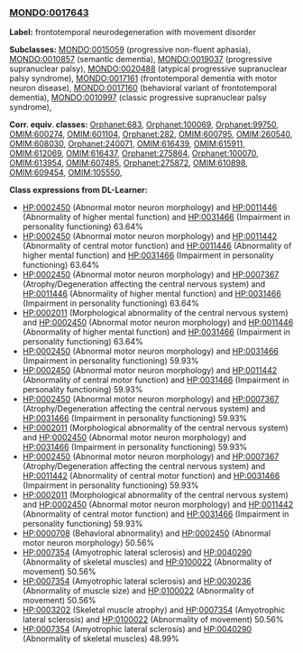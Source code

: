 
### [MONDO:0017643](http://purl.obolibrary.org/obo/MONDO_0017643)
**Label:** frontotemporal neurodegeneration with movement disorder

**Subclasses:** [MONDO:0015059](http://purl.obolibrary.org/obo/MONDO_0015059) (progressive non-fluent aphasia), [MONDO:0010857](http://purl.obolibrary.org/obo/MONDO_0010857) (semantic dementia), [MONDO:0019037](http://purl.obolibrary.org/obo/MONDO_0019037) (progressive supranuclear palsy), [MONDO:0020488](http://purl.obolibrary.org/obo/MONDO_0020488) (atypical progressive supranuclear palsy syndrome), [MONDO:0017161](http://purl.obolibrary.org/obo/MONDO_0017161) (frontotemporal dementia with motor neuron disease), [MONDO:0017160](http://purl.obolibrary.org/obo/MONDO_0017160) (behavioral variant of frontotemporal dementia), [MONDO:0010997](http://purl.obolibrary.org/obo/MONDO_0010997) (classic progressive supranuclear palsy syndrome), 

**Corr. equiv. classes:** [Orphanet:683](http://www.orpha.net/ORDO/Orphanet_683), [Orphanet:100069](http://www.orpha.net/ORDO/Orphanet_100069), [Orphanet:99750](http://www.orpha.net/ORDO/Orphanet_99750), [OMIM:600274](http://purl.obolibrary.org/obo/OMIM_600274), [OMIM:601104](http://purl.obolibrary.org/obo/OMIM_601104), [Orphanet:282](http://www.orpha.net/ORDO/Orphanet_282), [OMIM:600795](http://purl.obolibrary.org/obo/OMIM_600795), [OMIM:260540](http://purl.obolibrary.org/obo/OMIM_260540), [OMIM:608030](http://purl.obolibrary.org/obo/OMIM_608030), [Orphanet:240071](http://www.orpha.net/ORDO/Orphanet_240071), [OMIM:616439](http://purl.obolibrary.org/obo/OMIM_616439), [OMIM:615911](http://purl.obolibrary.org/obo/OMIM_615911), [OMIM:612069](http://purl.obolibrary.org/obo/OMIM_612069), [OMIM:616437](http://purl.obolibrary.org/obo/OMIM_616437), [Orphanet:275864](http://www.orpha.net/ORDO/Orphanet_275864), [Orphanet:100070](http://www.orpha.net/ORDO/Orphanet_100070), [OMIM:613954](http://purl.obolibrary.org/obo/OMIM_613954), [OMIM:607485](http://purl.obolibrary.org/obo/OMIM_607485), [Orphanet:275872](http://www.orpha.net/ORDO/Orphanet_275872), [OMIM:610898](http://purl.obolibrary.org/obo/OMIM_610898), [OMIM:609454](http://purl.obolibrary.org/obo/OMIM_609454), [OMIM:105550](http://purl.obolibrary.org/obo/OMIM_105550), 

**Class expressions from DL-Learner:**

- [HP:0002450](http://purl.obolibrary.org/obo/HP_0002450) (Abnormal motor neuron morphology) and [HP:0011446](http://purl.obolibrary.org/obo/HP_0011446) (Abnormality of higher mental function) and [HP:0031466](http://purl.obolibrary.org/obo/HP_0031466) (Impairment in personality functioning) 63.64%
- [HP:0002450](http://purl.obolibrary.org/obo/HP_0002450) (Abnormal motor neuron morphology) and [HP:0011442](http://purl.obolibrary.org/obo/HP_0011442) (Abnormality of central motor function) and [HP:0011446](http://purl.obolibrary.org/obo/HP_0011446) (Abnormality of higher mental function) and [HP:0031466](http://purl.obolibrary.org/obo/HP_0031466) (Impairment in personality functioning) 63.64%
- [HP:0002450](http://purl.obolibrary.org/obo/HP_0002450) (Abnormal motor neuron morphology) and [HP:0007367](http://purl.obolibrary.org/obo/HP_0007367) (Atrophy/Degeneration affecting the central nervous system) and [HP:0011446](http://purl.obolibrary.org/obo/HP_0011446) (Abnormality of higher mental function) and [HP:0031466](http://purl.obolibrary.org/obo/HP_0031466) (Impairment in personality functioning) 63.64%
- [HP:0002011](http://purl.obolibrary.org/obo/HP_0002011) (Morphological abnormality of the central nervous system) and [HP:0002450](http://purl.obolibrary.org/obo/HP_0002450) (Abnormal motor neuron morphology) and [HP:0011446](http://purl.obolibrary.org/obo/HP_0011446) (Abnormality of higher mental function) and [HP:0031466](http://purl.obolibrary.org/obo/HP_0031466) (Impairment in personality functioning) 63.64%
- [HP:0002450](http://purl.obolibrary.org/obo/HP_0002450) (Abnormal motor neuron morphology) and [HP:0031466](http://purl.obolibrary.org/obo/HP_0031466) (Impairment in personality functioning) 59.93%
- [HP:0002450](http://purl.obolibrary.org/obo/HP_0002450) (Abnormal motor neuron morphology) and [HP:0011442](http://purl.obolibrary.org/obo/HP_0011442) (Abnormality of central motor function) and [HP:0031466](http://purl.obolibrary.org/obo/HP_0031466) (Impairment in personality functioning) 59.93%
- [HP:0002450](http://purl.obolibrary.org/obo/HP_0002450) (Abnormal motor neuron morphology) and [HP:0007367](http://purl.obolibrary.org/obo/HP_0007367) (Atrophy/Degeneration affecting the central nervous system) and [HP:0031466](http://purl.obolibrary.org/obo/HP_0031466) (Impairment in personality functioning) 59.93%
- [HP:0002011](http://purl.obolibrary.org/obo/HP_0002011) (Morphological abnormality of the central nervous system) and [HP:0002450](http://purl.obolibrary.org/obo/HP_0002450) (Abnormal motor neuron morphology) and [HP:0031466](http://purl.obolibrary.org/obo/HP_0031466) (Impairment in personality functioning) 59.93%
- [HP:0002450](http://purl.obolibrary.org/obo/HP_0002450) (Abnormal motor neuron morphology) and [HP:0007367](http://purl.obolibrary.org/obo/HP_0007367) (Atrophy/Degeneration affecting the central nervous system) and [HP:0011442](http://purl.obolibrary.org/obo/HP_0011442) (Abnormality of central motor function) and [HP:0031466](http://purl.obolibrary.org/obo/HP_0031466) (Impairment in personality functioning) 59.93%
- [HP:0002011](http://purl.obolibrary.org/obo/HP_0002011) (Morphological abnormality of the central nervous system) and [HP:0002450](http://purl.obolibrary.org/obo/HP_0002450) (Abnormal motor neuron morphology) and [HP:0011442](http://purl.obolibrary.org/obo/HP_0011442) (Abnormality of central motor function) and [HP:0031466](http://purl.obolibrary.org/obo/HP_0031466) (Impairment in personality functioning) 59.93%
- [HP:0000708](http://purl.obolibrary.org/obo/HP_0000708) (Behavioral abnormality) and [HP:0002450](http://purl.obolibrary.org/obo/HP_0002450) (Abnormal motor neuron morphology) 50.56%
- [HP:0007354](http://purl.obolibrary.org/obo/HP_0007354) (Amyotrophic lateral sclerosis) and [HP:0040290](http://purl.obolibrary.org/obo/HP_0040290) (Abnormality of skeletal muscles) and [HP:0100022](http://purl.obolibrary.org/obo/HP_0100022) (Abnormality of movement) 50.56%
- [HP:0007354](http://purl.obolibrary.org/obo/HP_0007354) (Amyotrophic lateral sclerosis) and [HP:0030236](http://purl.obolibrary.org/obo/HP_0030236) (Abnormality of muscle size) and [HP:0100022](http://purl.obolibrary.org/obo/HP_0100022) (Abnormality of movement) 50.56%
- [HP:0003202](http://purl.obolibrary.org/obo/HP_0003202) (Skeletal muscle atrophy) and [HP:0007354](http://purl.obolibrary.org/obo/HP_0007354) (Amyotrophic lateral sclerosis) and [HP:0100022](http://purl.obolibrary.org/obo/HP_0100022) (Abnormality of movement) 50.56%
- [HP:0007354](http://purl.obolibrary.org/obo/HP_0007354) (Amyotrophic lateral sclerosis) and [HP:0040290](http://purl.obolibrary.org/obo/HP_0040290) (Abnormality of skeletal muscles) 48.99%



